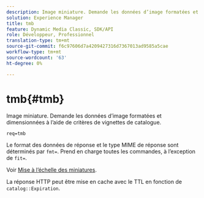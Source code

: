 ```yaml
---
description: Image miniature. Demande les données d’image formatées et dimensionnées à l’aide de critères de vignettes de catalogue.
solution: Experience Manager
title: tmb
feature: Dynamic Media Classic, SDK/API
role: Développeur, Professionnel
translation-type: tm+mt
source-git-commit: f6c97606d7a4209427316d7367013ad9585a5cae
workflow-type: tm+mt
source-wordcount: '63'
ht-degree: 0%

---
```



# tmb{#tmb}

Image miniature. Demande les données d’image formatées et dimensionnées à l’aide de critères de vignettes de catalogue.

`req=tmb`

Le format des données de réponse et le type MIME de réponse sont déterminés par `fmt=`. Prend en charge toutes les commandes, à l’exception de `fit=`.

Voir [Mise à l’échelle des miniatures](../../../../../../is-api/http-ref/image-serving-api-ref/c-http-protocol-reference/c-notes-on-server-behavior/r-thumbnail-scaling.md#reference-0f71817f721d4913b34816758d69b07f).

La réponse HTTP peut être mise en cache avec le TTL en fonction de `catalog::Expiration`.

